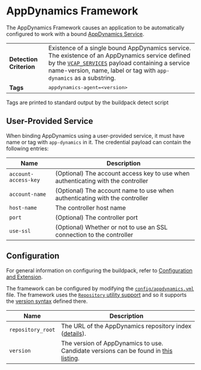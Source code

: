 # AppDynamics Framework
The AppDynamics Framework causes an application to be automatically configured to work with a bound [AppDynamics Service][].

<table>
  <tr>
    <td><strong>Detection Criterion</strong></td><td>Existence of a single bound AppDynamics service. The existence of an AppDynamics service defined by the <a href="http://docs.cloudfoundry.com/docs/using/deploying-apps/environment-variable.html#VCAP_SERVICES"><code>VCAP_SERVICES</code></a> payload containing a service name-version, name, label or tag with <code>app-dynamics</code> as a substring.
</td>
  </tr>
  <tr>
    <td><strong>Tags</strong></td><td><tt>appdynamics-agent=&lt;version&gt;</tt></td>
  </tr>
</table>
Tags are printed to standard output by the buildpack detect script

## User-Provided Service
When binding AppDynamics using a user-provided service, it must have name or tag with <code>app-dynamics</code> in it.  The credential payload can contain the following entries:

| Name | Description
| ---- | -----------
| `account-access-key` | (Optional) The account access key to use when authenticating with the controller
| `account-name` | (Optional) The account name to use when authenticating with the controller
| `host-name` | The controller host name
| `port` | (Optional) The controller port
| `use-ssl` | (Optional) Whether or not to use an SSL connection to the controller

## Configuration
For general information on configuring the buildpack, refer to [Configuration and Extension][].

The framework can be configured by modifying the [`config/appdynamics.yml`][] file.  The framework uses the [`Repository` utility support][repositories] and so it supports the [version syntax][] defined there.

| Name | Description
| ---- | -----------
| `repository_root` | The URL of the AppDynamics repository index ([details][repositories]).
| `version` | The version of AppDynamics to use. Candidate versions can be found in [this listing][].


[`config/appdynamics.yml`]: ../config/appdynamics.yml
[AppDynamics Service]: http://www.appdynamics.com
[Configuration and Extension]: ../README.md#Configuration-and-Extension
[repositories]: util-repositories.md
[this listing]: http://download.pivotal.io.s3.amazonaws.com/app-dynamics/index.yml
[version syntax]: util-repositories.md#version-syntax-and-ordering
